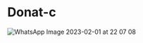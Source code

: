 # Donat-c
![WhatsApp Image 2023-02-01 at 22 07 08](https://user-images.githubusercontent.com/64477798/216080586-3cc04098-dc02-4d15-a35e-29afe72560ae.jpeg)
